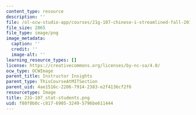 ```yaml
---
content_type: resource
description: ''
file: /ol-ocw-studio-app/courses/21g-107-chinese-i-streamlined-fall-2014/f80f0b0cc817690532495796be611444_21G-107_stat-students.png
file_size: 2865
file_type: image/png
image_metadata:
  caption: ''
  credit: ''
  image-alt: ''
learning_resource_types: []
license: https://creativecommons.org/licenses/by-nc-sa/4.0/
ocw_type: OCWImage
parent_title: Instructor Insights
parent_type: ThisCourseAtMITSection
parent_uid: 4ae1516c-2206-7914-2383-e2f4136cf2f6
resourcetype: Image
title: 21G-107_stat-students.png
uid: f80f0b0c-c817-6905-3249-5796be611444
---
```

